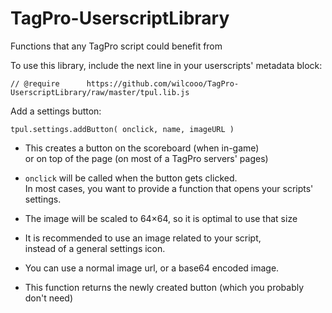 # TagPro-UserscriptLibrary
Functions that any TagPro script could benefit from

To use this library, include the next line in your userscripts' metadata block:

`// @require      https://github.com/wilcooo/TagPro-UserscriptLibrary/raw/master/tpul.lib.js`


Add a settings button:

`tpul.settings.addButton( onclick, name, imageURL )`

- This creates a button on the scoreboard (when in-game)  
or on top of the page (on most of a TagPro servers' pages)

- `onclick` will be called when the button gets clicked.  
In most cases, you want to provide a function that opens your scripts' settings.

- The image will be scaled to 64×64, so it is optimal to use that size
- It is recommended to use an image related to your script,  
instead of a general settings icon.

- You can use a normal image url, or a base64 encoded image.

- This function returns the newly created button (which you probably don't need)
